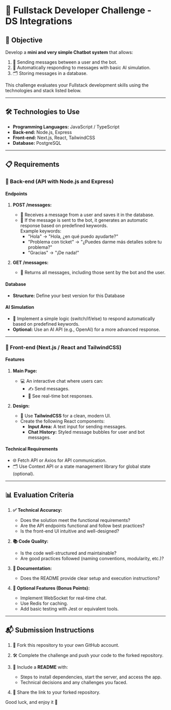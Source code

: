 # 🚀 Fullstack Developer Challenge - DS Integrations

## **🌟 Objective**
Develop a **mini and very simple Chatbot system** that allows:
1. 💬 Sending messages between a user and the bot.
2. 🤖 Automatically responding to messages with basic AI simulation.
3. 🗂️ Storing messages in a database.

This challenge evaluates your Fullstack development skills using the technologies and stack listed below.

---

## **🛠️ Technologies to Use**

- **Programming Languages:** JavaScript / TypeScript
- **Back-end:** Node.js, Express
- **Front-end:** Next.js, React, TailwindCSS
- **Database:** PostgreSQL

---

## **📋 Requirements**

### **🔧 Back-end (API with Node.js and Express)**

#### **Endpoints**
1. **POST /messages:**  
   - 💾 Receives a message from a user and saves it in the database.
   - 🤖 If the message is sent to the bot, it generates an automatic response based on predefined keywords.  
     Example keywords:
     - "Hola" → "Hola, ¿en qué puedo ayudarte?"
     - "Problema con ticket" → "¿Puedes darme más detalles sobre tu problema?"
     - "Gracias" → "¡De nada!"

2. **GET /messages:**  
   - 📜 Returns all messages, including those sent by the bot and the user.

#### **Database**
- **Structure:**
  Define your best version for this Database

#### **AI Simulation**
- 🧠 Implement a simple logic (switch/if/else) to respond automatically based on predefined keywords.
- **Optional:** Use an AI API (e.g., OpenAI) for a more advanced response.

---

### **🎨 Front-end (Next.js / React and TailwindCSS)**

#### **Features**
1. **Main Page:**
   - 💻 An interactive chat where users can:
     - ✍️ Send messages.
     - 👀 See real-time bot responses.

2. **Design:**
   - 🎨 Use **TailwindCSS** for a clean, modern UI.
   - Create the following React components:
     - **Input Area:** A text input for sending messages.
     - **Chat History:** Styled message bubbles for user and bot messages.

#### **Technical Requirements**
- 🌐 Fetch API or Axios for API communication.
- 🗂️ Use Context API or a state management library for global state (optional).

---

## **📊 Evaluation Criteria**

1. **✅ Technical Accuracy:**
   - Does the solution meet the functional requirements?
   - Are the API endpoints functional and follow best practices?
   - Is the front-end UI intuitive and well-designed?

2. **📚 Code Quality:**
   - Is the code well-structured and maintainable?
   - Are good practices followed (naming conventions, modularity, etc.)?

3. **📝 Documentation:**
   - Does the README provide clear setup and execution instructions?

4. **🌟 Optional Features (Bonus Points):**
   - Implement WebSocket for real-time chat.
   - Use Redis for caching.
   - Add basic testing with Jest or equivalent tools.

---

## **📬 Submission Instructions**

1. 🔄 Fork this repository to your own GitHub account.
2. 🛠️ Complete the challenge and push your code to the forked repository.
3. 📖 Include a **README** with:
   - Steps to install dependencies, start the server, and access the app.
   - Technical decisions and any challenges you faced.

4. 🔗 Share the link to your forked repository.

Good luck, and enjoy it 🚀
